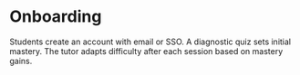 # Onboarding
Students create an account with email or SSO. A diagnostic quiz sets initial mastery. The tutor adapts difficulty after each session based on mastery gains.
